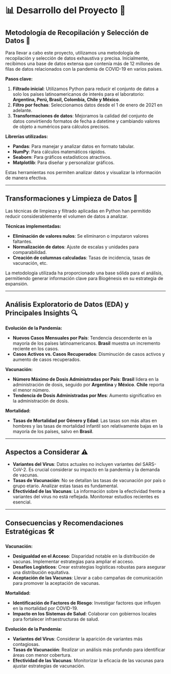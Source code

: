 # 📊 **Desarrollo del Proyecto** 🚀

## **Metodología de Recopilación y Selección de Datos** 🧩

Para llevar a cabo este proyecto, utilizamos una metodología de recopilación y selección de datos exhaustiva y precisa. Inicialmente, recibimos una base de datos extensa que contenía más de 12 millones de filas de datos relacionados con la pandemia de COVID-19 en varios países. 

**Pasos clave:**

1. **Filtrado inicial**: Utilizamos Python para reducir el conjunto de datos a solo los países latinoamericanos de interés para el laboratorio: **Argentina, Perú, Brasil, Colombia, Chile y México**.
2. **Filtro por fechas**: Seleccionamos datos desde el 1 de enero de 2021 en adelante.
3. **Transformaciones de datos**: Mejoramos la calidad del conjunto de datos convirtiendo formatos de fecha a datetime y cambiando valores de objeto a numéricos para cálculos precisos.

**Librerías utilizadas:**

- **Pandas**: Para manejar y analizar datos en formato tabular.
- **NumPy**: Para cálculos matemáticos rápidos.
- **Seaborn**: Para gráficos estadísticos atractivos.
- **Matplotlib**: Para diseñar y personalizar gráficos.

Estas herramientas nos permiten analizar datos y visualizar la información de manera efectiva.

---

## **Transformaciones y Limpieza de Datos** 🧹

Las técnicas de limpieza y filtrado aplicadas en Python han permitido reducir considerablemente el volumen de datos a analizar. 

**Técnicas implementadas:**

- **Eliminación de valores nulos**: Se eliminaron o imputaron valores faltantes.
- **Normalización de datos**: Ajuste de escalas y unidades para comparabilidad.
- **Creación de columnas calculadas**: Tasas de incidencia, tasas de vacunación, etc.

La metodología utilizada ha proporcionado una base sólida para el análisis, permitiendo generar información clave para Biogénesis en su estrategia de expansión.

---

## **Análisis Exploratorio de Datos (EDA) y Principales Insights** 🔍

**Evolución de la Pandemia:**

- **Nuevos Casos Mensuales por País**: Tendencia descendente en la mayoría de los países latinoamericanos. **Brasil** muestra un incremento reciente en los casos.
- **Casos Activos vs. Casos Recuperados**: Disminución de casos activos y aumento de casos recuperados.

**Vacunación:**

- **Número Máximo de Dosis Administradas por País**: **Brasil** lidera en la administración de dosis, seguido por **Argentina** y **México**. **Chile** reporta el menor número.
- **Tendencia de Dosis Administradas por Mes**: Aumento significativo en la administración de dosis.

**Mortalidad:**

- **Tasas de Mortalidad por Género y Edad**: Las tasas son más altas en hombres y las tasas de mortalidad infantil son relativamente bajas en la mayoría de los países, salvo en **Brasil**.

---

## **Aspectos a Considerar** ⚠️

- **Variantes del Virus**: Datos actuales no incluyen variantes del SARS-CoV-2. Es crucial considerar su impacto en la pandemia y la demanda de vacunas.
- **Tasas de Vacunación**: No se detallan las tasas de vacunación por país o grupo etario. Analizar estas tasas es fundamental.
- **Efectividad de las Vacunas**: La información sobre la efectividad frente a variantes del virus no está reflejada. Monitorear estudios recientes es esencial.

---

## **Consecuencias y Recomendaciones Estratégicas** 🛠️

**Vacunación:**

- **Desigualdad en el Acceso**: Disparidad notable en la distribución de vacunas. Implementar estrategias para ampliar el acceso.
- **Desafíos Logísticos**: Crear estrategias logísticas robustas para asegurar una distribución equitativa.
- **Aceptación de las Vacunas**: Llevar a cabo campañas de comunicación para promover la aceptación de vacunas.

**Mortalidad:**

- **Identificación de Factores de Riesgo**: Investigar factores que influyen en la mortalidad por COVID-19.
- **Impacto en los Sistemas de Salud**: Colaborar con gobiernos locales para fortalecer infraestructuras de salud.

**Evolución de la Pandemia:**

- **Variantes del Virus**: Considerar la aparición de variantes más contagiosas.
- **Tasas de Vacunación**: Realizar un análisis más profundo para identificar áreas con menor cobertura.
- **Efectividad de las Vacunas**: Monitorizar la eficacia de las vacunas para ajustar estrategias de vacunación.



